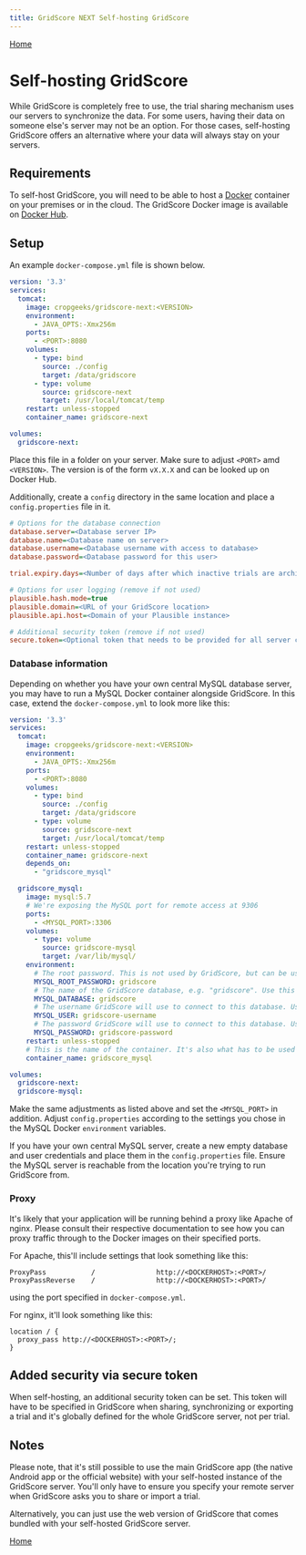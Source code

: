 ```yaml
---
title: GridScore NEXT Self-hosting GridScore
---
```


<a href="index.html" class="btn btn-dark">Home</a>

# Self-hosting GridScore

While GridScore is completely free to use, the trial sharing mechanism uses our servers to synchronize the data. For some users, having their data on someone else's server may not be an option. For those cases, self-hosting GridScore offers an alternative where your data will always stay on your servers.

## Requirements

To self-host GridScore, you will need to be able to host a [Docker](https://www.docker.com/) container on your premises or in the cloud. The GridScore Docker image is available on [Docker Hub](https://hub.docker.com/r/cropgeeks/gridscore-next).

## Setup

An example `docker-compose.yml` file is shown below.
```yaml
version: '3.3'
services:
  tomcat:
    image: cropgeeks/gridscore-next:<VERSION>
    environment:
      - JAVA_OPTS:-Xmx256m
    ports:
      - <PORT>:8080
    volumes:
      - type: bind
        source: ./config
        target: /data/gridscore
      - type: volume
        source: gridscore-next
        target: /usr/local/tomcat/temp
    restart: unless-stopped
    container_name: gridscore-next

volumes:
  gridscore-next:
```

Place this file in a folder on your server. Make sure to adjust `<PORT>` amd `<VERSION>`. The version is of the form `vX.X.X` and can be looked up on Docker Hub.

Additionally, create a `config` directory in the same location and place a `config.properties` file in it.

```ini
# Options for the database connection
database.server=<Database server IP>
database.name=<Database name on server>
database.username=<Database username with access to database>
database.password=<Database password for this user>

trial.expiry.days=<Number of days after which inactive trials are archived>

# Options for user logging (remove if not used)
plausible.hash.mode=true
plausible.domain=<URL of your GridScore location>
plausible.api.host=<Domain of your Plausible instance>

# Additional security token (remove if not used)
secure.token=<Optional token that needs to be provided for all server connections>
```

### Database information
Depending on whether you have your own central MySQL database server, you may have to run a MySQL Docker container alongside GridScore. In this case, extend the `docker-compose.yml` to look more like this:

```yml
version: '3.3'
services:
  tomcat:
    image: cropgeeks/gridscore-next:<VERSION>
    environment:
      - JAVA_OPTS:-Xmx256m
    ports:
      - <PORT>:8080
    volumes:
      - type: bind
        source: ./config
        target: /data/gridscore
      - type: volume
        source: gridscore-next
        target: /usr/local/tomcat/temp
    restart: unless-stopped
    container_name: gridscore-next
    depends_on:
      - "gridscore_mysql"

  gridscore_mysql:
    image: mysql:5.7
    # We're exposing the MySQL port for remote access at 9306
    ports:
      - <MYSQL_PORT>:3306
    volumes:
      - type: volume
        source: gridscore-mysql
        target: /var/lib/mysql/
    environment:
      # The root password. This is not used by GridScore, but can be used to access the database externally
      MYSQL_ROOT_PASSWORD: gridscore
      # The name of the GridScore database, e.g. "gridscore". Use this for 'database.name'.
      MYSQL_DATABASE: gridscore
      # The username GridScore will use to connect to this database. Use this for 'database.username'.
      MYSQL_USER: gridscore-username
      # The password GridScore will use to connect to this database. Use this for 'database.password'.
      MYSQL_PASSWORD: gridscore-password
    restart: unless-stopped
    # This is the name of the container. It's also what has to be used when trying to access the database from GridScore, e.g. 'database.server'
    container_name: gridscore_mysql

volumes:
  gridscore-next:
  gridscore-mysql:
```

Make the same adjustments as listed above and set the `<MYSQL_PORT>` in addition. Adjust `config.properties` according to the settings you chose in the MySQL Docker `environment` variables.

If you have your own central MySQL server, create a new empty database and user credentials and place them in the `config.properties` file. Ensure the MySQL server is reachable from the location you're trying to run GridScore from.

### Proxy

It's likely that your application will be running behind a proxy like Apache of nginx. Please consult their respective documentation to see how you can proxy traffic through to the Docker images on their specified ports.

For Apache, this'll include settings that look something like this:

```
ProxyPass           /               http://<DOCKERHOST>:<PORT>/
ProxyPassReverse    /               http://<DOCKERHOST>:<PORT>/
```

using the port specified in `docker-compose.yml`.

For nginx, it'll look something like this:

```
location / {
  proxy_pass http://<DOCKERHOST>:<PORT>/;
}
```

## Added security via secure token

When self-hosting, an additional security token can be set. This token will have to be specified in GridScore when sharing, synchronizing or exporting a trial and it's globally defined for the whole GridScore server, not per trial.

## Notes

Please note, that it's still possible to use the main GridScore app (the native Android app or the official website) with your self-hosted instance of the GridScore server. You'll only have to ensure you specify your remote server when GridScore asks you to share or import a trial.

Alternatively, you can just use the web version of GridScore that comes bundled with your self-hosted GridScore server.

<a href="index.html" class="btn btn-dark">Home</a>
